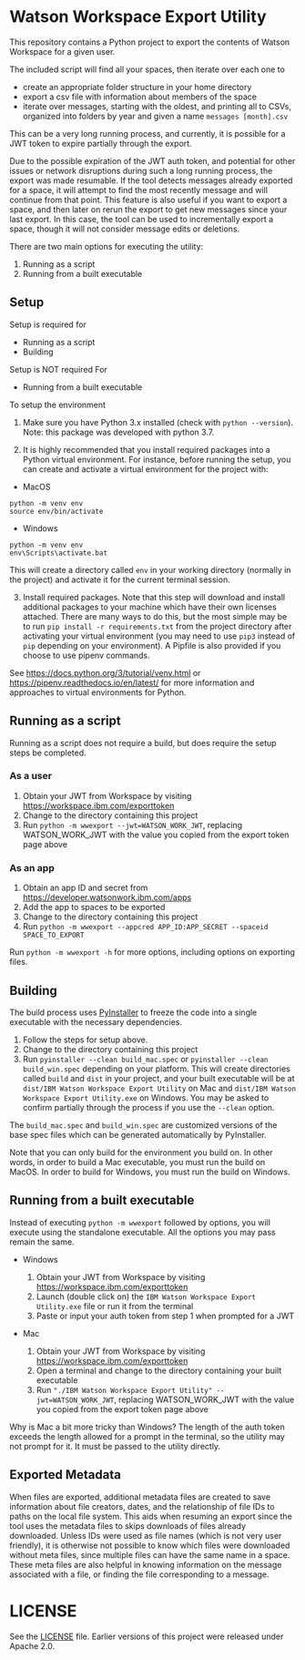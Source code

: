 # Watson Workspace Export Utility

This repository contains a Python project to export the contents of Watson Workspace for a given user.

The included script will find all your spaces, then iterate over each one to
- create an appropriate folder structure in your home directory
- export a csv file with information about members of the space
- iterate over messages, starting with the oldest, and printing all to CSVs, organized into folders by year and given a name `messages [month].csv`

This can be a very long running process, and currently, it is possible for a JWT token to expire partially through the export.

Due to the possible expiration of the JWT auth token, and potential for other issues or network disruptions during such a long running process, the export was made resumable. If the tool detects messages already exported for a space, it will attempt to find the most recently message and will continue from that point. This feature is also useful if you want to export a space, and then later on rerun the export to get new messages since your last export. In this case, the tool can be used to incrementally export a space, though it will not consider message edits or deletions.

There are two main options for executing the utility:
1. Running as a script
2. Running from a built executable

## Setup

Setup is required for
- Running as a script
- Building

Setup is NOT required For
- Running from a built executable

To setup the environment

1. Make sure you have Python 3.x installed (check with `python --version`). Note: this package was developed with python 3.7.

2. It is highly recommended that you install required packages into a Python virtual environment. For instance, before running the setup, you can create and activate a virtual environment for the project with:

  - MacOS
  ```
  python -m venv env
  source env/bin/activate
  ```
  - Windows
  ```
  python -m venv env
  env\Scripts\activate.bat
  ```
  This will create a directory called `env` in your working directory (normally in the project) and activate it for the current terminal session.


3. Install required packages. Note that this step will download and install additional packages to your machine which have their own licenses attached. There are many ways to do this, but the most simple may be to run `pip install -r requirements.txt` from the project directory after activating your virtual environment (you may need to use `pip3` instead of `pip` depending on your environment). A Pipfile is also provided if you choose to use pipenv commands.

See https://docs.python.org/3/tutorial/venv.html or https://pipenv.readthedocs.io/en/latest/ for more information and approaches to virtual environments for Python.

## Running as a script

Running as a script does not require a build, but does require the setup steps be completed.

### As a user

1. Obtain your JWT from Workspace by visiting https://workspace.ibm.com/exporttoken
2. Change to the directory containing this project
3. Run `python -m wwexport --jwt=WATSON_WORK_JWT`, replacing WATSON_WORK_JWT with the value you copied from the export token page above

### As an app

1. Obtain an app ID and secret from https://developer.watsonwork.ibm.com/apps
2. Add the app to spaces to be exported
3. Change to the directory containing this project
4. Run `python -m wwexport --appcred APP_ID:APP_SECRET --spaceid SPACE_TO_EXPORT`

Run `python -m wwexport -h` for more options, including options on exporting files.

## Building

The build process uses [PyInstaller](http://www.pyinstaller.org/) to freeze the code into a single executable with the necessary dependencies.

1. Follow the steps for setup above.
2. Change to the directory containing this project
3. Run `pyinstaller --clean build_mac.spec` or `pyinstaller --clean build_win.spec` depending on your platform. This will create directories called `build` and `dist` in your project, and your built executable will be at `dist/IBM Watson Workspace Export Utility` on Mac and `dist/IBM Watson Workspace Export Utility.exe` on Windows. You may be asked to confirm partially through the process if you use the `--clean` option.

The `build_mac.spec` and `build_win.spec` are customized versions of the base spec files which can be generated automatically by PyInstaller.

Note that you can only build for the environment you build on. In other words, in order to build a Mac executable, you must run the build on MacOS. In order to build for Windows, you must run the build on Windows.

## Running from a built executable

Instead of executing `python -m wwexport` followed by options, you will execute using the standalone executable. All the options you may pass remain the same.

- Windows

  1. Obtain your JWT from Workspace by visiting https://workspace.ibm.com/exporttoken
  2. Launch (double click on) the `IBM Watson Workspace Export Utility.exe` file or run it from the terminal
  3. Paste or input your auth token from step 1 when prompted for a JWT

- Mac

  1. Obtain your JWT from Workspace by visiting https://workspace.ibm.com/exporttoken
  2. Open a terminal and change to the directory containing your built executable
  3. Run `"./IBM Watson Workspace Export Utility" --jwt=WATSON_WORK_JWT`, replacing WATSON_WORK_JWT with the value you copied from the export token page above

Why is Mac a bit more tricky than Windows? The length of the auth token exceeds the length allowed for a prompt in the terminal, so the utility may not prompt for it. It must be passed to the utility directly.

## Exported Metadata

When files are exported, additional metadata files are created to save information about file creators, dates, and the relationship of file IDs to paths on the local file system. This aids when resuming an export since the tool uses the metadata files to skips downloads of files already downloaded. Unless IDs were used as file names (which is not very user friendly), it is otherwise not possible to know which files were downloaded without meta files, since multiple files can have the same name in a space. These meta files are also helpful in knowing information on the message associated with a file, or finding the file corresponding to a message.

# LICENSE

See the [LICENSE](LICENSE) file. Earlier versions of this project were released under Apache 2.0.
